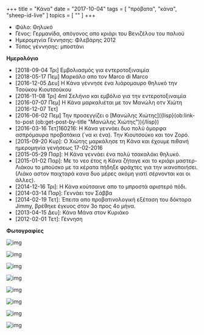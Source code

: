 +++
title = "Κάνα"
date = "2017-10-04"
tags = [ "πρόβατα", "κάνα", "sheep-id-live" ]
topics = [ "" ]
+++

-   Φύλο: Θηλυκό
-   Γένος: Γερμανίδα, απόγονος απο κριάρι του Βενιζέλου του παλιού
-   Ημερομηνία Γέννησης: Φλεβάρης 2012
-   Τόπος γέννησης: μποστάνι

**Ημερολόγιο**

-   <span class="timestamp-wrapper"><span class="timestamp">[2018-09-04 Τρι] </span></span> Εμβολιασμός για εντεροτοξιναιμία
-   <span class="timestamp-wrapper"><span class="timestamp">[2018-05-17 Πεμ] </span></span> Μαρκάλο απο τον Marco di Marco
-   <span class="timestamp-wrapper"><span class="timestamp">[2016-12-05 Δευ] </span></span> Η Κάνα γέννησε ένα λιάρομαυρο θηλυκό την Τσούκου Κιουτσούκου
-   <span class="timestamp-wrapper"><span class="timestamp">[2016-11-08 Τρι] </span></span> 4ml Σελήνιο και εμβόλιο για την εντεροτοξιναιμία
-   <span class="timestamp-wrapper"><span class="timestamp">[2016-07-07 Πεμ] </span></span> Η Κάνα μαρκαλιέται με τον Μανώλη οτν Χιώτη <span class="timestamp-wrapper"><span class="timestamp">[2016-12-07 Τετ]</span></span>
-   <span class="timestamp-wrapper"><span class="timestamp">[2016-06-02 Πεμ] </span></span> Την προσεγγίζει ο [Μανώλης Χιώτης]({lisp}(ob:link-to-post (ob:get-post-by-title "Μανώλης Χιώτης")){/lisp})
-   <span class="timestamp-wrapper"><span class="timestamp">[2016-03-16 Τετ]</span></span>160216: Η Κάνα γεννάει δυο πολύ όμορφα ασπρόμαυρα προβατάκια (΄να κι ένα). Την Κιουτσούκο και τον Ζορό.
-   <span class="timestamp-wrapper"><span class="timestamp">[2015-09-20 Κυρ]</span></span>: Ο Χιώτης μαρκάλησε τη Kάνα και έχουμε πιθανή ημερομηνία γενήσεως 17-02-2016
-   <span class="timestamp-wrapper"><span class="timestamp">[2015-05-29 Παρ]</span></span>: Η Κάνα γεννάει ένα πολύ τσακαλάκι θηλυκό.
-   <span class="timestamp-wrapper"><span class="timestamp">[2015-01-02 Παρ]</span></span>: Με το νεο έτος η Κάνα ζήταγε και το κριάρι μαστερ-Λιάκου το μπούσκο με τα κέρατα πήδηξε φράχτες για την ικανοποιήσει.(Λιάκο αστον παιχταρά κανα δυο μέρες ακόμη γιατί σέρνονται και οι άλλες).
-   <span class="timestamp-wrapper"><span class="timestamp">[2014-12-16 Τρι]</span></span>: Η Κάνα κούτσαινε απο το μπροστά αριστερό πόδι.
-   <span class="timestamp-wrapper"><span class="timestamp">[2014-03-14 Παρ]</span></span>: Γεννάει τον Σάββα
-   <span class="timestamp-wrapper"><span class="timestamp">[2014-02-19 Τετ]</span></span>: Έπειτα απο προβατινολογική εξέταση του δόκτορα Jimmy, βρέθηκε έγκυος στον 3ο προς 4ο μήνα.
-   <span class="timestamp-wrapper"><span class="timestamp">[2013-04-15 Δευ]</span></span>: Κάνα Μάνα στον Κυριάκο
-   <span class="timestamp-wrapper"><span class="timestamp">[2012-02-01 Τετ]</span></span>: Γέννηση

**Φωτογραφίες**

![img](http://i.imgur.com/LM9k94s.jpg)

![img](http://i.imgur.com/bELEPDh.jpg)

![img](http://i.imgur.com/1ar7yDZ.jpg)

![img](http://i.imgur.com/zUMYG0R.jpg)

![img](http://i.imgur.com/jW6MvWV.jpg)

![img](http://i.imgur.com/JSNcl3O.jpg)

![img](http://i.imgur.com/roc8yT9.jpg)

![img](http://i.imgur.com/Hfciz6h.jpg)
